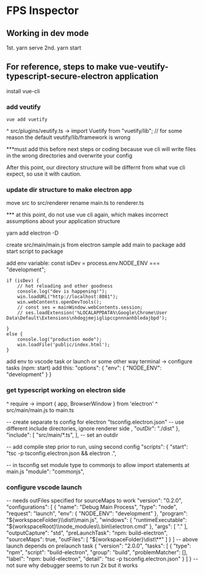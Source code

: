 # FPS Inspector


## Working in dev mode

1st. yarn serve
2nd. yarn start


## For reference, steps to make vue-veutify-typescript-secure-electron application

install vue-cli

### add veutify

`vue add vuetify`

^ src/plugins/veutify.ts -> import Vuetify from "vuetify/lib";
// for some reason the default veutify/lib/framework is wrong

***must add this before next steps or coding because vue cli will write files in the wrong directories and overwrite your config

After this point, our directory structure will be differnt from what vue cli expect, so use it with caution.


### update dir structure to make electron app
move src to src/renderer
rename main.ts to renderer.ts

*** at this point, do not use vue cli again, which makes incorrect assumptions about your application structure

yarn add electron -D

create src/main/main.js from electron sample
add main to package
add start script to package

add env variable: const isDev = process.env.NODE_ENV === "development";

    if (isDev) {
        // hot reloading and other goodness
        console.log("dev is happening!");
        win.loadURL("http://localhost:8081");
        win.webContents.openDevTools();
        // const ses = mainWindow.webContents.session;
        // ses.loadExtension('%LOCALAPPDATA%\Google\Chrome\User Data\Default\Extensions\nhdogjmejiglipccpnnnanhbledajbpd');

    }
    else {
        console.log("production mode");
        win.loadFile('public/index.html');
    }

add env to vscode task  or launch or some other way
terminal -> configure tasks (npm: start)
add this:
			"options": {
				"env": {
					"NODE_ENV": "development"
				}
			}


### get typescript working on electron side
^ require -> import { app, BrowserWindow } from 'electron'
^ src/main/main.js to main.ts

-- create separate ts config for electron "tsconfig.electron.json"
-- use different include directories, ignore renderer side
,
    "outDir": "./dist"
  },
  "include": [
    "src/main/*.ts",
  ],
-- set an outdir

-- add compile step prior to run, using second config
"scripts": {
    "start": "tsc -p tsconfig.electron.json && electron .",

-- in tsconfig set module type to commonjs to allow import statements at main.js
"module": "commonjs",


### configure vscode launch
-- needs outFiles specified for sourceMaps to work
    "version": "0.2.0",
    "configurations": [
        {
            "name": "Debug Main Process",
            "type": "node",
            "request": "launch",
            "env": {
                "NODE_ENV": "development"
            },
            "program": "${workspaceFolder}\\dist\\main.js",
            "windows": {
                "runtimeExecutable": "${workspaceRoot}\\node_modules\\.bin\\electron.cmd"
            },
            "args": [
                "."
            ],
            "outputCapture": "std",
            "preLaunchTask": "npm: build-electron",
            "sourceMaps": true,
            "outFiles": [
                "${workspaceFolder}\\dist\\**"
            ]
        }
    ]
-- above launch depends on prelaunch task
{
	"version": "2.0.0",
	"tasks": [
		{
			"type": "npm",
			"script": "build-electron",
			"group": "build",
			"problemMatcher": [],
			"label": "npm: build-electron",
			"detail": "tsc -p tsconfig.electron.json"
		}
	]
}
-- not sure why debugger seems to run 2x but it works

